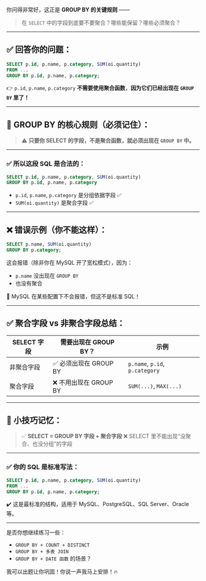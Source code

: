 你问得非常好，这正是 **GROUP BY 的关键规则** ——

> 在 `SELECT` 中的字段到底要不要聚合？哪些能保留？哪些必须聚合？

---

## ✅ 回答你的问题：

```sql
SELECT p.id, p.name, p.category, SUM(oi.quantity)
FROM ...
GROUP BY p.id, p.name, p.category;
```

👉 `p.id`, `p.name`, `p.category` **不需要使用聚合函数**，**因为它们已经出现在 `GROUP BY` 里了！**

---

## 📌 GROUP BY 的核心规则（必须记住）：

> ⚠️ **只要你 SELECT 的字段，不是聚合函数，就必须出现在 `GROUP BY` 中。**

---

### ✅ 所以这段 SQL 是合法的：

```sql
SELECT p.id, p.name, p.category, SUM(oi.quantity)
GROUP BY p.id, p.name, p.category
```

- `p.id`, `p.name`, `p.category` 是分组依据字段 ✅
- `SUM(oi.quantity)` 是聚合字段 ✅

---

## ❌ 错误示例（你不能这样）：

```sql
SELECT p.name, SUM(oi.quantity)
GROUP BY p.category;
```

这会报错（除非你在 MySQL 开了宽松模式），因为：

- `p.name` 没出现在 `GROUP BY`
- 也没有聚合

🔴 MySQL 在某些配置下不会报错，但这不是标准 SQL！

---

## ✅ 聚合字段 vs 非聚合字段总结：

| SELECT 字段 | 需要出现在 GROUP BY？  | 示例                           |
| ----------- | ---------------------- | ------------------------------ |
| 非聚合字段  | ✅ 必须出现在 GROUP BY | `p.name`, `p.id`, `p.category` |
| 聚合字段    | ❌ 不用出现在 GROUP BY | `SUM(...)`, `MAX(...)`         |

---

## 🧠 小技巧记忆：

> ✅ **SELECT = GROUP BY 字段 + 聚合字段**
> ❌ SELECT 里不能出现“没聚合、也没分组”的字段

---

### ✅ 你的 SQL 是标准写法：

```sql
SELECT p.id, p.name, p.category, SUM(oi.quantity)
FROM ...
GROUP BY p.id, p.name, p.category;
```

✔️ 这是最标准的结构，适用于 MySQL、PostgreSQL、SQL Server、Oracle 等。

---

是否你想继续练习一些：

- `GROUP BY + COUNT + DISTINCT`
- `GROUP BY + 多表 JOIN`
- `GROUP BY + DATE 函数` 的场景？

我可以出题让你巩固！你说一声我马上安排！🔥
